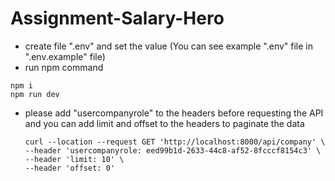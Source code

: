# Assignment-Salary-Hero

- create file ".env" and set the value (You can see example ".env" file in ".env.example" file)
- run npm command

```shell
npm i
npm run dev
```

- please add "usercompanyrole" to the headers before requesting the API and you can add limit and offset to the headers to paginate the data

  ```
  curl --location --request GET 'http://localhost:8000/api/company' \
  --header 'usercompanyrole: eed99b1d-2633-44c8-af52-8fcccf8154c3' \
  --header 'limit: 10' \
  --header 'offset: 0'
  ```
